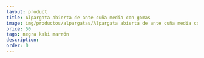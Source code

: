 ```yaml
---
layout: product
title: Alpargata abierta de ante cuña media con gomas 
image: img/productos/alpargatas/Alpargata abierta de ante cuña media con gomas =50 =negra kaki marrón.webp
price: 50 
tags: negra kaki marrón
description: 
order: 0
---
```

